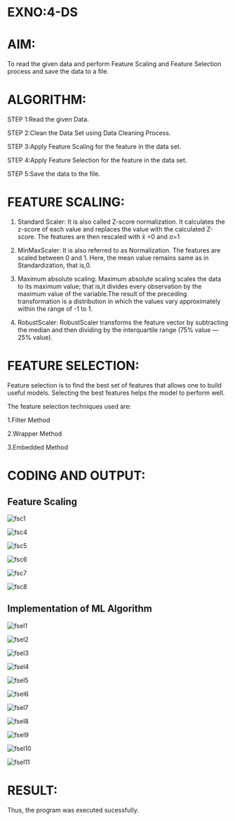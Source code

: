 # EXNO:4-DS
# AIM:
To read the given data and perform Feature Scaling and Feature Selection process and save the
data to a file.

# ALGORITHM:
STEP 1:Read the given Data.

STEP 2:Clean the Data Set using Data Cleaning Process.

STEP 3:Apply Feature Scaling for the feature in the data set.

STEP 4:Apply Feature Selection for the feature in the data set.

STEP 5:Save the data to the file.

# FEATURE SCALING:
1. Standard Scaler: It is also called Z-score normalization. It calculates the z-score of each value and replaces the value with the calculated Z-score. The features are then rescaled with x̄ =0 and σ=1

2. MinMaxScaler: It is also referred to as Normalization. The features are scaled between 0 and 1. Here, the mean value remains same as in Standardization, that is,0.

3. Maximum absolute scaling: Maximum absolute scaling scales the data to its maximum value; that is,it divides every observation by the maximum value of the variable.The result of the preceding transformation is a distribution in which the values vary approximately within the range of -1 to 1.

4. RobustScaler: RobustScaler transforms the feature vector by subtracting the median and then dividing by the interquartile range (75% value — 25% value).

# FEATURE SELECTION:
Feature selection is to find the best set of features that allows one to build useful models. Selecting the best features helps the model to perform well.

The feature selection techniques used are:

1.Filter Method

2.Wrapper Method

3.Embedded Method

# CODING AND OUTPUT:
## Feature Scaling

![fsc1](https://github.com/user-attachments/assets/5ce0face-8945-449e-a070-e083496b7401)

![fsc4](https://github.com/user-attachments/assets/5095e8cc-ee5f-41b8-a04f-5fe3f6081f2f)

![fsc5](https://github.com/user-attachments/assets/94f8fd6c-1cb5-4d3c-921a-97ae9e592833)

![fsc6](https://github.com/user-attachments/assets/ecda1d02-05e2-41ed-9ec1-9cb704b0be05)

![fsc7](https://github.com/user-attachments/assets/ade0fa07-3c6b-466d-bbac-7c05e546645e)

![fsc8](https://github.com/user-attachments/assets/06185e4d-ff1d-4496-a7d9-d23b74e7f931)

## Implementation of ML Algorithm

![fsel1](https://github.com/user-attachments/assets/dbf38ff3-2b50-4e2c-9990-dd24775723a2)

![fsel2](https://github.com/user-attachments/assets/5bff0f04-4d9a-4f33-a95f-32d36ac93333)

![fsel3](https://github.com/user-attachments/assets/b734fe67-945a-4b8f-a31f-4305845a0afd)

![fsel4](https://github.com/user-attachments/assets/8d42f8a1-b332-4f54-bbec-2676db51c632)

![fsel5](https://github.com/user-attachments/assets/1c2c8237-2968-4f04-925b-9d29943288ec)

![fsel6](https://github.com/user-attachments/assets/f17ae8fa-0183-413b-a2ec-5c7620585c7c)

![fsel7](https://github.com/user-attachments/assets/fe9f9e90-58ce-471f-8479-662d203d191f)

![fsel8](https://github.com/user-attachments/assets/4f3f9fad-9684-4501-b3a0-dfd577794035)


![fsel9](https://github.com/user-attachments/assets/4c3ab8b7-e8ab-4f15-ae68-54fc9819e196)

![fsel10](https://github.com/user-attachments/assets/96a708c0-ae16-40b7-b86f-3c19bb10bd60)

![fsel11](https://github.com/user-attachments/assets/49aa0300-fdc0-401c-8004-a310e18615eb)

# RESULT:
Thus, the program was executed sucessfully.
